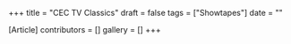+++
title = "CEC TV Classics"
draft = false
tags = ["Showtapes"]
date = ""

[Article]
contributors = []
gallery = []
+++